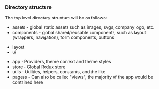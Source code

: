 ### Directory structure
The top level directory structure will be as follows:

* assets - global static assets such as images, svgs, company logo, etc.
* components - global shared/reusable components, such as layout (wrappers, navigation), form components, buttons
- layout
- ui
* app - Providers, theme context and theme styles
* store - Global Redux store
* utils - Utilities, helpers, constants, and the like
* pagess - Can also be called "views", the majority of the app would be contained here
